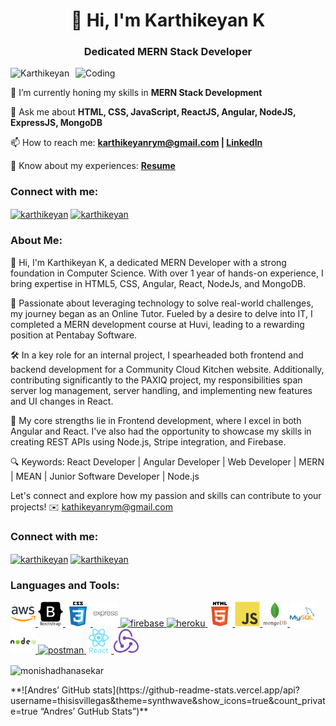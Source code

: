 <h1 align="center">👋 Hi, I'm Karthikeyan K</h1>
<h3 align="center">Dedicated MERN Stack Developer</h3>
<img align="right" alt="Coding" width="400" src="https://media4.giphy.com/media/qgQUggAC3Pfv687qPC/giphy.gif"/>

<p align="left"> <img src="https://komarev.com/ghpvc/?username=triplek24&label=Profile%20views&color=0e75b6&style=flat" alt="Karthikeyan" /> </p>

🌱 I’m currently honing my skills in **MERN Stack Development**

💬 Ask me about **HTML, CSS, JavaScript, ReactJS, Angular, NodeJS, ExpressJS, MongoDB**

📫 How to reach me: **karthikeyanrym@gmail.com | [LinkedIn](https://www.linkedin.com/in/karthikeyan-k-2ab1aa1b5/)**

📄 Know about my experiences: **[Resume](https://drive.google.com/file/d/1MpfgXjVCkDxgyAMbHl22Kl1Om19vGc9j/view)**

<h3 align="left">Connect with me:</h3>
<p align="left">
  <a href="https://www.linkedin.com/in/karthikeyan-k-2ab1aa1b5/" target="blank"><img align="center" src="https://raw.githubusercontent.com/rahuldkjain/github-profile-readme-generator/master/src/images/icons/Social/linked-in-alt.svg" alt="karthikeyan" height="30" width="40" /></a>
  <a href="https://www.instagram.com/triple_k_karthi/" target="blank"><img align="center" src="https://raw.githubusercontent.com/rahuldkjain/github-profile-readme-generator/master/src/images/icons/Social/instagram.svg" alt="karthikeyan" height="30" width="40" /></a>
</p>

<h3 align="left">About Me:</h3>

🚀 Hi, I'm Karthikeyan K, a dedicated MERN Developer with a strong foundation in Computer Science. With over 1 year of hands-on experience, I bring expertise in HTML5, CSS, Angular, React, NodeJs, and MongoDB.

🌱 Passionate about leveraging technology to solve real-world challenges, my journey began as an Online Tutor. Fueled by a desire to delve into IT, I completed a MERN development course at Huvi, leading to a rewarding position at Pentabay Software.

🛠️ In a key role for an internal project, I spearheaded both frontend and backend development for a Community Cloud Kitchen website. Additionally, contributing significantly to the PAXIQ project, my responsibilities span server log management, server handling, and implementing new features and UI changes in React.

🚀 My core strengths lie in Frontend development, where I excel in both Angular and React. I've also had the opportunity to showcase my skills in creating REST APIs using Node.js, Stripe integration, and Firebase.

🔍 Keywords: React Developer | Angular Developer | Web Developer | MERN | MEAN | Junior Software Developer | Node.js

Let's connect and explore how my passion and skills can contribute to your projects! ✉️ kathikeyanrym@gmail.com


<h3 align="left">Connect with me:</h3>
<p align="left">
<a href="https://www.linkedin.com/in/karthikeyan-k-2ab1aa1b5/" target="blank"><img align="center" src="https://raw.githubusercontent.com/rahuldkjain/github-profile-readme-generator/master/src/images/icons/Social/linked-in-alt.svg" alt="karthikeyan" height="30" width="40" /></a>
  <a href="https://www.instagram.com/triple_k_karthi/" target="blank"><img align="center" src="https://raw.githubusercontent.com/rahuldkjain/github-profile-readme-generator/master/src/images/icons/Social/instagram.svg" alt="karthikeyan" height="30" width="40" /></a>
</p>

<h3 align="left">Languages and Tools:</h3>
<p align="left"> <a href="https://aws.amazon.com" target="_blank" rel="noreferrer"> <img src="https://raw.githubusercontent.com/devicons/devicon/master/icons/amazonwebservices/amazonwebservices-original-wordmark.svg" alt="aws" width="40" height="40"/> </a> <a href="https://getbootstrap.com" target="_blank" rel="noreferrer"> <img src="https://raw.githubusercontent.com/devicons/devicon/master/icons/bootstrap/bootstrap-plain-wordmark.svg" alt="bootstrap" width="40" height="40"/> </a> <a href="https://www.w3schools.com/css/" target="_blank" rel="noreferrer"> <img src="https://raw.githubusercontent.com/devicons/devicon/master/icons/css3/css3-original-wordmark.svg" alt="css3" width="40" height="40"/> </a> <a href="https://expressjs.com" target="_blank" rel="noreferrer"> <img src="https://raw.githubusercontent.com/devicons/devicon/master/icons/express/express-original-wordmark.svg" alt="express" width="40" height="40"/> </a> <a href="https://firebase.google.com/" target="_blank" rel="noreferrer"> <img src="https://www.vectorlogo.zone/logos/firebase/firebase-icon.svg" alt="firebase" width="40" height="40"/> </a> <a href="https://heroku.com" target="_blank" rel="noreferrer"> <img src="https://www.vectorlogo.zone/logos/heroku/heroku-icon.svg" alt="heroku" width="40" height="40"/> </a> <a href="https://www.w3.org/html/" target="_blank" rel="noreferrer"> <img src="https://raw.githubusercontent.com/devicons/devicon/master/icons/html5/html5-original-wordmark.svg" alt="html5" width="40" height="40"/> </a> <a href="https://developer.mozilla.org/en-US/docs/Web/JavaScript" target="_blank" rel="noreferrer"> <img src="https://raw.githubusercontent.com/devicons/devicon/master/icons/javascript/javascript-original.svg" alt="javascript" width="40" height="40"/> </a> <a href="https://www.mongodb.com/" target="_blank" rel="noreferrer"> <img src="https://raw.githubusercontent.com/devicons/devicon/master/icons/mongodb/mongodb-original-wordmark.svg" alt="mongodb" width="40" height="40"/> </a> <a href="https://www.mysql.com/" target="_blank" rel="noreferrer"> <img src="https://raw.githubusercontent.com/devicons/devicon/master/icons/mysql/mysql-original-wordmark.svg" alt="mysql" width="40" height="40"/> </a> <a href="https://nodejs.org" target="_blank" rel="noreferrer"> <img src="https://raw.githubusercontent.com/devicons/devicon/master/icons/nodejs/nodejs-original-wordmark.svg" alt="nodejs" width="40" height="40"/> </a> <a href="https://postman.com" target="_blank" rel="noreferrer"> <img src="https://www.vectorlogo.zone/logos/getpostman/getpostman-icon.svg" alt="postman" width="40" height="40"/> </a> <a href="https://reactjs.org/" target="_blank" rel="noreferrer"> <img src="https://raw.githubusercontent.com/devicons/devicon/master/icons/react/react-original-wordmark.svg" alt="react" width="40" height="40"/> </a> <a href="https://redux.js.org" target="_blank" rel="noreferrer"> <img src="https://raw.githubusercontent.com/devicons/devicon/master/icons/redux/redux-original.svg" alt="redux" width="40" height="40"/> </a> </p>

<p><img align="center" src="https://github-readme-stats.vercel.app/api/top-langs?username=monishadhanasekar&show_icons=true&locale=en&layout=compact" alt="monishadhanasekar" /></p>
**![Andres’ GitHub stats](https://github-readme-stats.vercel.app/api?username=thisisvillegas&theme=synthwave&show_icons=true&count_private=true “Andres’ GutHub Stats”)**


